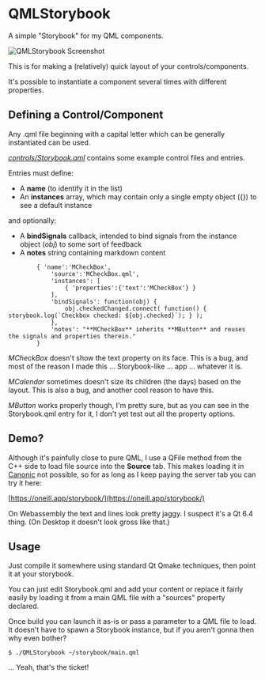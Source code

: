 # QMLStorybook
A simple "Storybook" for my QML components.

![QMLStorybook Screenshot](https://user-images.githubusercontent.com/10540429/202076390-0c6d7708-a9a6-464b-a521-8d44c689a9b7.png)

This is for making a (relatively) quick layout of your controls/components.

It's possible to instantiate a component several times with different properties.

## Defining a Control/Component

Any .qml file beginning with a capital letter which can be generally instantiated can be used.

*[controls/Storybook.qml](/controls/Storybook.qml)* contains some example control files and entries.

Entries must define:
 * A **name** (to identify it in the list)
 * An **instances** array, which may contain only a single empty object ({}) to see a default instance

and optionally:
 * A **bindSignals** callback, intended to bind signals from the instance object (*obj*) to some sort of feedback
 * A **notes** string containing markdown content

```
        { 'name':'MCheckBox',
            'source':'MCheckBox.qml',
            'instances': [
                { 'properties':{'text':'MCheckBox'} }
            ],
            'bindSignals': function(obj) {
                obj.checkedChanged.connect( function() { storybook.log(`Checkbox checked: ${obj.checked}`); } );
            },
            'notes': "**MCheckBox** inherits **MButton** and reuses the signals and properties therein."
        }
```

*MCheckBox* doesn't show the text property on its face. This is a bug, and most of the reason I made this ... Storybook-like ... app ... whatever it is.

*MCalendar* sometimes doesn't size its children (the days) based on the layout. This is also a bug, and another cool reason to have this.

*MButton* works properly though, I'm pretty sure, but as you can see in the Storybook.qml entry for it, I don't yet test out all the property options.

## Demo?

Although it's painfully close to pure QML, I use a QFile method from the C++ side to load file source into the **Source** tab. This makes loading it in [Canonic](https://www.canonic.com/) not possible, so for as long as I keep paying the server tab you can try it here:

[https://oneill.app/storybook/](https://oneill.app/storybook/)

On Webassembly the text and lines look pretty jaggy. I suspect it's a Qt 6.4 thing. (On Desktop it doesn't look gross like that.)


## Usage

Just compile it somewhere using standard Qt Qmake techniques, then point it at your storybook.

You can just edit Storybook.qml and add your content or replace it fairly easily by loading it from a main QML file with a "sources" property declared.

Once build you can launch it as-is or pass a parameter to a QML file to load. It doesn't have to spawn a Storybook instance, but if you aren't gonna then why even bother?

```
$ ./QMLStorybook ~/storybook/main.qml
```

... Yeah, that's the ticket!
